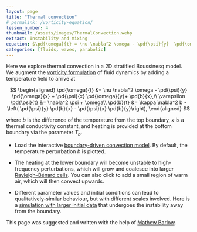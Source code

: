 ```yaml
---
layout: page
title: "Thermal convection"
# permalink: /vorticity-equation/
lesson_number: 4
thumbnail: /assets/images/ThermalConvection.webp
extract: Instability and mixing
equation: $\pd{\omega}{t} = \nu \nabla^2 \omega - \pd{\psi}{y}  \pd{\omega}{x} +  \pd{\psi}{x}  \pd{\omega}{y}+\pd{b}{x}$, $0 = \nabla^2 \psi + \omega$, $\pd{b}{t} = \kappa \nabla^2 b -\left( \pd{\psi}{y}  \pd{b}{x} -  \pd{\psi}{x}  \pd{b}{y}\right)$
categories: [fluids, waves, parabolic]
---
```



Here we explore thermal convection in a 2D stratified Boussinesq model. We augment the [vorticity formulation](vorticity_equation) of fluid dynamics by adding a temperature field to arrive at

$$
\begin{aligned}
      \pd{\omega}{t} &= \nu \nabla^2 \omega - \pd{\psi}{y}  \pd{\omega}{x} +  \pd{\psi}{x}  \pd{\omega}{y}+ \pd{b}{x},\\
     \varepsilon \pd{\psi}{t} &= \nabla^2 \psi + \omega\\
      \pd{b}{t} &= \kappa \nabla^2 b -\left( \pd{\psi}{y}  \pd{b}{x} -  \pd{\psi}{x}  \pd{b}{y}\right),
    \end{aligned}
$$
    
where $b$ is the difference of the temperature from the top boundary, $\kappa$ is a thermal conductivity constant, and heating is provided at the bottom boundary via the parameter $T_b$.

* Load the interactive [boundary-driven convection model](/sim/?preset=thermalConvection). By default, the temperature perturbation $b$ is plotted.

* The heating at the lower boundary will become unstable to high-frequency perturbations, which will grow and coalesce into larger [Rayleigh–Bénard cells](https://en.wikipedia.org/wiki/Rayleigh%E2%80%93B%C3%A9nard_convection). You can also click to add a small region of warm air, which will then convect upwards.

* Different parameter values and initial conditions can lead to qualitatively-similar behaviour, but with different scales involved. Here is a [simulation with larger initial data](/sim/?preset=thermalConvectionInitialData) that undergoes the instability away from the boundary.

This page was suggested and written with the help of [Mathew Barlow](https://www.uml.edu/profile/mathew_barlow).


